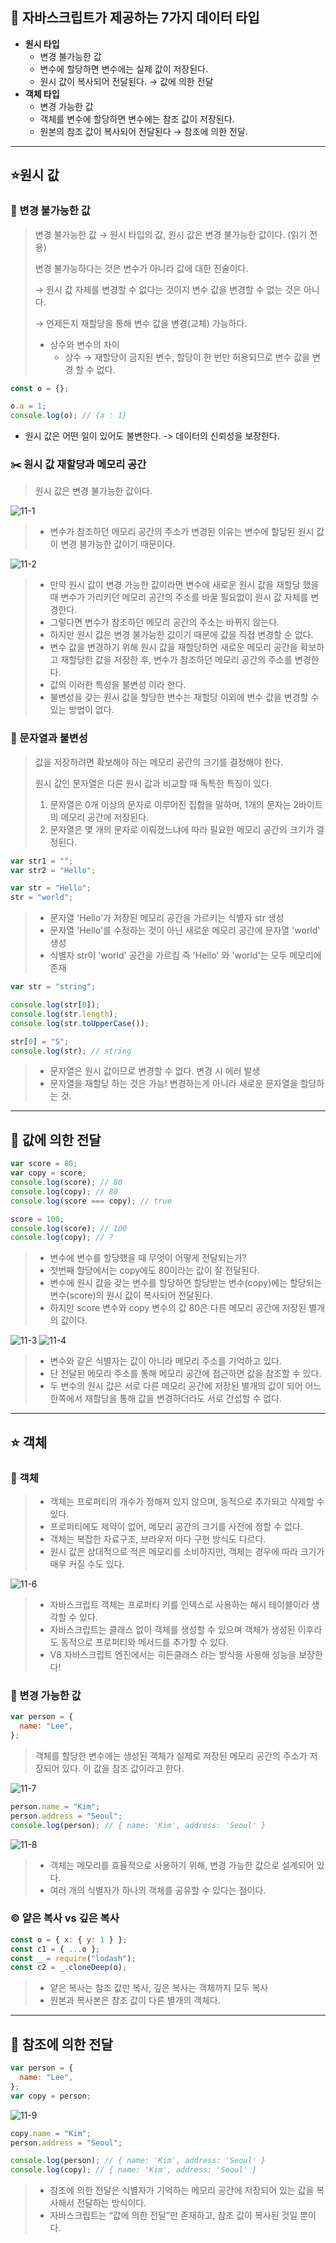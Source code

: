 ## 🚧 자바스크립트가 제공하는 7가지 데이터 타입

- **원시 타입**
  - 변경 불가능한 값
  - 변수에 할당하면 변수에는 실제 값이 저장된다.
  - 원시 값이 복사되어 전달된다. → 값에 의한 전달
- **객체 타입**
  - 변경 가능한 값
  - 객체를 변수에 할당하면 변수에는 참조 값이 저장된다.
  - 원본의 참조 값이 복사되어 전달된다 → 참조에 의한 전달.

---

## ⭐️원시 값

### 📌 변경 불가능한 값

> 변경 불가능한 값 → 원시 타입의 값, 원시 값은 변경 불가능한 값이다. (읽기 전용)
>
> 변경 불가능하다는 것은 변수가 아니라 값에 대한 진술이다.
>
> → 원시 값 자체를 변경할 수 없다는 것이지 변수 값을 변경할 수 없는 것은 아니다.
>
> → 언제든지 재할당을 통해 변수 값을 변경(교체) 가능하다.
>
> - 상수와 변수의 차이
>   - 상수 → 재할당이 금지된 변수, 할당이 한 번만 허용되므로 변수 값을 변경 할 수 없다.

```js
const o = {};

o.a = 1;
console.log(o); // {a : 1}
```

- 원시 값은 어떤 일이 있어도 불변한다. -> 데이터의 신뢰성을 보장한다.

### ✂️ 원시 값 재할당과 메모리 공간

> 원시 값은 변경 불가능한 값이다.

![11-1](./images/11-1.png)

> - 변수가 참조하던 메모리 공간의 주소가 변경된 이유는 변수에 할당된 원시 값이 변경 불가능한 값이기 때문이다.

![11-2](./images/11-2.png)

> - 만약 원시 값이 변경 가능한 값이라면 변수에 새로운 원시 값을 재할당 했을 때 변수가 가리키던 메모리 공간의 주소를 바꿀 필요없이 원시 값 자체를 변경한다.
> - 그렇다면 변수가 참조하던 메모리 공간의 주소는 바뀌지 않는다.
> - 하지만 원시 값은 변경 불가능한 값이기 때문에 값을 직접 변경할 순 없다.
> - 변수 값을 변경하기 위해 원시 값을 재할당하면 새로운 메모리 공간을 확보하고 재할당한 값을 저장한 후, 변수가 참조하던 메모리 공간의 주소를 변경한다.
> - 값의 이러한 특성을 불변성 이라 한다.
> - 불변성을 갖는 원시 값을 할당한 변수는 재할당 이외에 변수 값을 변경할 수 있는 방법이 없다.

### 📌 문자열과 불변성

> 값을 저장하려면 확보해야 하는 메모리 공간의 크기를 결정해야 한다.
>
> 원시 값인 문자열은 다른 원시 값과 비교할 때 독특한 특징이 있다.
>
> 1. 문자열은 0개 이상의 문자로 이루어진 집합을 말하며, 1개의 문자는 2바이트의 메모리 공간에 저장된다.
> 2. 문자열은 몇 개의 문자로 이뤄졌느냐에 따라 필요한 메모리 공간의 크기가 결정된다.

```js
var str1 = "";
var str2 = "Hello";
```

```js
var str = "Hello";
str = "world";
```

> - 문자열 'Hello'가 저장된 메모리 공간을 가르키는 식별자 str 생성
> - 문자열 'Hello'를 수정하는 것이 아닌 새로운 메모리 공간에 문자열 'world' 생성
> - 식별자 str이 'world' 공간을 가르킴 즉 'Hello' 와 'world'는 모두 메모리에 존재

```js
var str = "string";

console.log(str[0]);
console.log(str.length);
console.log(str.toUpperCase());

str[0] = "S";
console.log(str); // string
```

> - 문자열은 원시 값이므로 변경할 수 없다. 변경 시 에러 발생
> - 문자열을 재할당 하는 것은 가능! 변경하는게 아니라 새로운 문자열을 할당하는 것.

---

## 📌 값에 의한 전달

```js
var score = 80;
var copy = score;
console.log(score); // 80
console.log(copy); // 80
console.log(score === copy); // true

score = 100;
console.log(score); // 100
console.log(copy); // ?
```

> - 변수에 변수를 할당했을 때 무엇이 어떻게 전달되는가?
> - 첫번째 할당에서는 copy에도 80이라는 값이 잘 전달된다.
> - 변수에 원시 값을 갖는 변수를 할당하면 할당받는 변수(copy)에는 할당되는 변수(score)의 원시 값이 복사되어 전달된다.
> - 하지만 score 변수와 copy 변수의 값 80은 다른 메모리 공간에 저장된 별개의 값이다.

![11-3](./images/11-3.png)
![11-4](./images/11-4.png)

> - 변수와 같은 식별자는 값이 아니라 메모리 주소를 기억하고 있다.
> - 단 전달된 메모리 주소를 통해 메모리 공간에 접근하면 값을 참조할 수 있다.
> - 두 변수의 원시 값은 서로 다른 메모리 공간에 저장된 별개의 값이 되어 어느 한쪽에서 재할당을 통해 값을 변경하더라도 서로 간섭할 수 없다.

---

## ⭐️ 객체

### 📢 객체

> - 객체는 프로퍼티의 개수가 정해져 있지 않으며, 동적으로 추가되고 삭제할 수 있다.
> - 프로퍼티에도 제약이 없어, 메모리 공간의 크기를 사전에 정할 수 없다.
> - 객체는 복잡한 자료구조, 브라우저 마다 구현 방식도 다르다.
> - 원시 값은 상대적으로 적은 메모리를 소비하지만, 객체는 경우에 따라 크기가 매우 커질 수도 있다.

![11-6](./images/11-6.png)

> - 자바스크립트 객체는 프로퍼티 키를 인덱스로 사용하는 해시 테이블이라 생각할 수 있다.
> - 자바스크립트는 클래스 없이 객체를 생성할 수 있으며 객체가 생성된 이후라도 동적으로 프로퍼티와 메서드를 추가할 수 있다.
> - V8 자바스크립트 엔진에서는 히든클래스 라는 방식을 사용해 성능을 보장한다!

### 📌 변경 가능한 값

```js
var person = {
  name: "Lee",
};
```

> 객체를 할당한 변수에는 생성된 객체가 실제로 저장된 메모리 공간의 주소가 저장되어 있다. 이 값을 참조 값이라고 한다.

![11-7](./images/11-7.png)

```js
person.name = "Kim";
person.address = "Seoul";
console.log(person); // { name: 'Kim', address: 'Seoul' }
```

![11-8](./images/11-8.png)

> - 객체는 메모리를 효율적으로 사용하기 위해, 변경 가능한 값으로 설계되어 있다.
> - 여러 개의 식별자가 하나의 객체를 공유할 수 있다는 점이다.

### © 얕은 복사 vs 깊은 복사

```js
const o = { x: { y: 1 } };
const c1 = { ...o };
const _ = require("lodash");
const c2 = _.cloneDeep(o);
```

> - 얕은 복사는 참조 값만 복사, 깊은 복사는 객체까지 모두 복사
> - 원본과 복사본은 참조 값이 다른 별개의 객체다.

---

## 📌 참조에 의한 전달

```js
var person = {
  name: "Lee",
};
var copy = person;
```

![11-9](./images/11-9.png)

```js
copy.name = "Kim";
person.address = "Seoul";

console.log(person); // { name: 'Kim', address: 'Seoul' }
console.log(copy); // { name: 'Kim', address: 'Seoul' }
```

> - 참조에 의한 전달은 식별자가 기억하는 메모리 공간에 저장되어 있는 값을 복사해서 전달하는 방식이다.
> - 자바스크립트는 “값에 의한 전달”만 존재하고, 참조 값이 복사된 것일 뿐이다.
